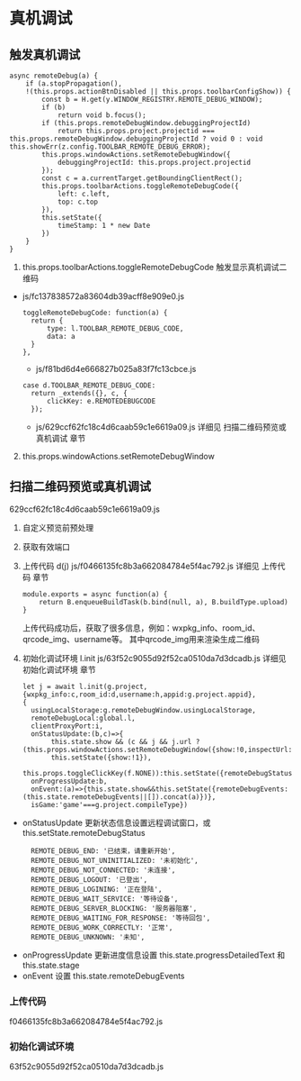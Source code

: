 # 真机调试
## 触发真机调试
```
async remoteDebug(a) {
    if (a.stopPropagation(),
    !(this.props.actionBtnDisabled || this.props.toolbarConfigShow)) {
        const b = H.get(y.WINDOW_REGISTRY.REMOTE_DEBUG_WINDOW);
        if (b)
            return void b.focus();
        if (this.props.remoteDebugWindow.debuggingProjectId)
            return this.props.project.projectid === this.props.remoteDebugWindow.debuggingProjectId ? void 0 : void this.showErr(z.config.TOOLBAR_REMOTE_DEBUG_ERROR);
        this.props.windowActions.setRemoteDebugWindow({
            debuggingProjectId: this.props.project.projectid
        });
        const c = a.currentTarget.getBoundingClientRect();
        this.props.toolbarActions.toggleRemoteDebugCode({
            left: c.left,
            top: c.top
        }), 
        this.setState({
            timeStamp: 1 * new Date
        })
    }
}
```
1. this.props.toolbarActions.toggleRemoteDebugCode  触发显示真机调试二维码
  - js/fc137838572a83604db39acff8e909e0.js
    ```
    toggleRemoteDebugCode: function(a) {
      return {
          type: l.TOOLBAR_REMOTE_DEBUG_CODE,
          data: a
      }
    },

    ```
    - js/f81bd6d4e666827b025a83f7fc13cbce.js
    ```
    case d.TOOLBAR_REMOTE_DEBUG_CODE:
      return _extends({}, c, {
          clickKey: e.REMOTEDEBUGCODE
      });
    ```
    - js/629ccf62fc18c4d6caab59c1e6619a09.js
    详细见 扫描二维码预览或真机调试 章节

2. this.props.windowActions.setRemoteDebugWindow 

## 扫描二维码预览或真机调试
629ccf62fc18c4d6caab59c1e6619a09.js
1. 自定义预览前预处理
2. 获取有效端口
3. 上传代码 d(j) js/f0466135fc8b3a662084784e5f4ac792.js 详细见 上传代码 章节
    ```
    module.exports = async function(a) {
        return B.enqueueBuildTask(b.bind(null, a), B.buildType.upload)
    }
    ```
    上传代码成功后，获取了很多信息，例如：wxpkg_info、room_id、qrcode_img、username等。 其中qrcode_img用来渲染生成二维码
    
4. 初始化调试环境 l.init js/63f52c9055d92f52ca0510da7d3dcadb.js 详细见 初始化调试环境 章节
    ```
    let j = await l.init(g.project,{wxpkg_info:c,room_id:d,username:h,appid:g.project.appid},  
    { 
      usingLocalStorage:g.remoteDebugWindow.usingLocalStorage,
      remoteDebugLocal:global.l,
      clientProxyPort:i,
      onStatusUpdate:(b,c)=>{
           this.state.show && (c && j && j.url ?(this.props.windowActions.setRemoteDebugWindow({show:!0,inspectUrl:j.url,serverInfo:a}),
           this.setState({show:!1}),
           this.props.toggleClickKey(f.NONE)):this.setState({remoteDebugStatus:b}))},
      onProgressUpdate:b,
      onEvent:(a)=>{this.state.show&&this.setState({remoteDebugEvents:(this.state.remoteDebugEvents||[]).concat(a)})},
      isGame:'game'===g.project.compileType})
    ```
  - onStatusUpdate 更新状态信息设置远程调试窗口，或this.setState.remoteDebugStatus
    ```
      REMOTE_DEBUG_END: '已结束，请重新开始',
      REMOTE_DEBUG_NOT_UNINITIALIZED: '未初始化',
      REMOTE_DEBUG_NOT_CONNECTED: '未连接',
      REMOTE_DEBUG_LOGOUT: '已登出',
      REMOTE_DEBUG_LOGINING: '正在登陆',
      REMOTE_DEBUG_WAIT_SERVICE: '等待设备',
      REMOTE_DEBUG_SERVER_BLOCKING: '服务器阻塞',
      REMOTE_DEBUG_WAITING_FOR_RESPONSE: '等待回包',
      REMOTE_DEBUG_WORK_CORRECTLY: '正常',
      REMOTE_DEBUG_UNKNOWN: '未知',
    ```
  - onProgressUpdate  更新进度信息设置 this.state.progressDetailedText 和 this.state.stage
  - onEvent 设置 this.state.remoteDebugEvents

### 上传代码
f0466135fc8b3a662084784e5f4ac792.js

### 初始化调试环境
63f52c9055d92f52ca0510da7d3dcadb.js


